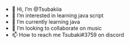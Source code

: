 - 👋 Hi, I’m @Tsubakiia
- 👀 I’m interested in learning java script
- 🌱 I’m currently learning java
- 💞️ I’m looking to collaborate on music
- 📫 How to reach me Tsubaki#3759 on discord

<!---
Tsubakiia/Tsubakiia is a ✨ special ✨ repository because its `README.md` (this file) appears on your GitHub profile.
You can click the Preview link to take a look at your changes.
--->
